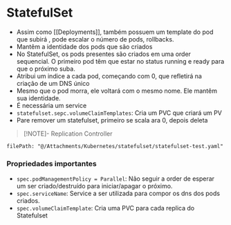 # StatefulSet

- Assim como [[Deployments]], também possuem um template do pod que subirá , pode escalar o número de pods, rollbacks.
- Mantêm a identidade dos pods que são criados
- No StatefulSet,  os pods presentes são criados em uma order sequencial. O primeiro pod têm que estar no status running e ready para que o próximo suba.
- Atribui um indice a cada pod, começando com 0, que refletirá na criação de um DNS único
- Mesmo que o pod morra, ele voltará com o mesmo nome. Ele mantêm sua identidade.
- É necessária um service
- `statefulset.sepc.volumeClaimTemplates`: Cria um PVC que criará um PV
- Pare remover um statefulset, primeiro se scala ara 0, depois deleta

> [!NOTE]- Replication Controller
```reference
filePath: "@/Attachments/Kubernetes/statefulset/statefulset-test.yaml"
```
### Propriedades importantes

- `spec.podManagementPolicy = Parallel`: Não seguir a order de esperar um ser criado/destruído para iniciar/apagar o próximo. 
- `spec.serviceName`: Service a ser utilizada para compor os dns dos pods criados.
- `spec.volumeClaimTemplate`: Cria uma PVC para cada replica do Statefulset



